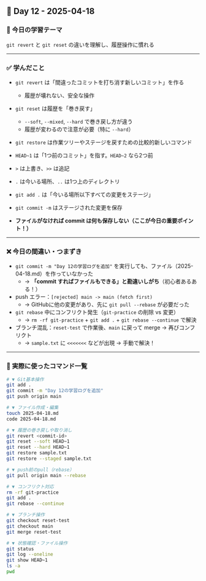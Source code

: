 ## 🌱 Day 12 - 2025-04-18

### 📘 今日の学習テーマ
`git revert` と `git reset` の違いを理解し、履歴操作に慣れる

---

### ✅ 学んだこと

- `git revert` は「間違ったコミットを打ち消す新しいコミット」を作る
  - 履歴が壊れない、安全な操作
- `git reset` は履歴を「巻き戻す」
  - `--soft`, `--mixed`, `--hard` で巻き戻し方が違う
  - 履歴が変わるので注意が必要（特に `--hard`）

- `git restore` は作業ツリーやステージを戻すための比較的新しいコマンド
- `HEAD~1` は「1つ前のコミット」を指す。`HEAD~2` なら2つ前
- `>` は上書き、`>>` は追記
- `.` は今いる場所、`..` は1つ上のディレクトリ
- `git add .` は「今いる場所以下すべての変更をステージ」
- `git commit -m` はステージされた変更を保存
- **ファイルがなければ commit は何も保存しない（ここが今日の重要ポイント！）**

---

### ❌ 今日の間違い・つまずき

- `git commit -m "Day 12の学習ログを追加"` を実行しても、ファイル（2025-04-18.md）を作っていなかった
  - → **「commit すればファイルもできる」と勘違いしがち**（初心者あるある！）
- push エラー：`[rejected] main -> main (fetch first)`
  - → GitHubに他の変更があり、先に `git pull --rebase` が必要だった
- `git rebase` 中にコンフリクト発生（`git-practice` の削除 vs 変更）
  - → `rm -rf git-practice` + `git add .` + `git rebase --continue` で解決
- ブランチ混乱：`reset-test` で作業後、`main` に戻って merge → 再びコンフリクト
  - → `sample.txt` に `<<<<<<<` などが出現 → 手動で解決！

---

### 🔧 実際に使ったコマンド一覧

```bash
# ▼ Git基本操作
git add .
git commit -m "Day 12の学習ログを追加"
git push origin main

# ▼ ファイル作成・編集
touch 2025-04-18.md
code 2025-04-18.md

# ▼ 履歴の巻き戻しや取り消し
git revert <commit-id>
git reset --soft HEAD~1
git reset --hard HEAD~1
git restore sample.txt
git restore --staged sample.txt

# ▼ push前のpull（rebase）
git pull origin main --rebase

# ▼ コンフリクト対応
rm -rf git-practice
git add .
git rebase --continue

# ▼ ブランチ操作
git checkout reset-test
git checkout main
git merge reset-test

# ▼ 状態確認・ファイル操作
git status
git log --oneline
git show HEAD~1
ls -a
pwd